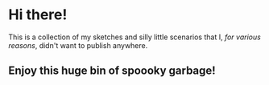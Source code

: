 # Hi there! 
This is a collection of my sketches and silly little scenarios that I, *for various reasons*, didn't want to publish anywhere.

## Enjoy this huge bin of spoooky garbage!
